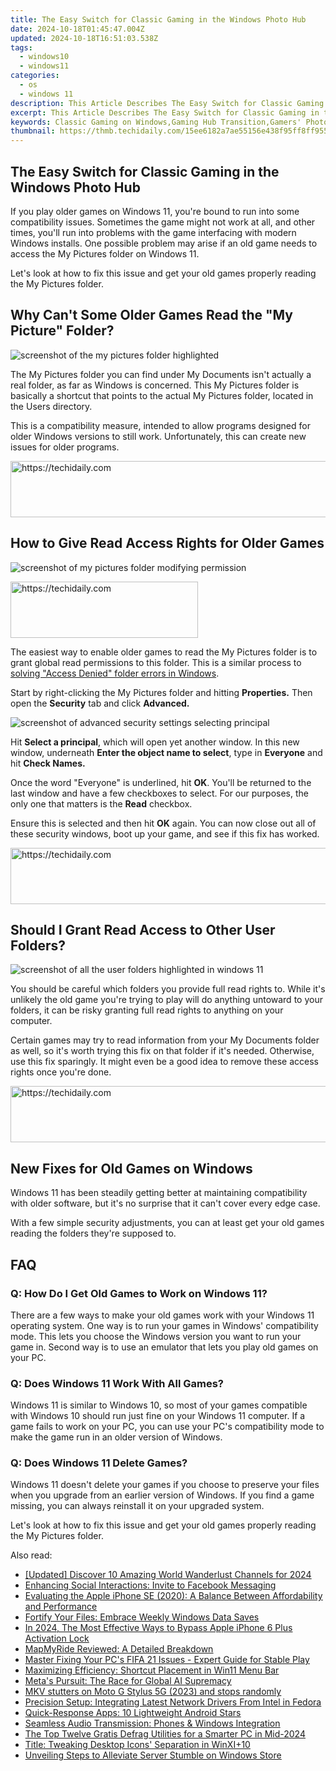 ```yaml
---
title: The Easy Switch for Classic Gaming in the Windows Photo Hub
date: 2024-10-18T01:45:47.004Z
updated: 2024-10-18T16:51:03.538Z
tags:
  - windows10
  - windows11
categories:
  - os
  - windows 11
description: This Article Describes The Easy Switch for Classic Gaming in the Windows Photo Hub
excerpt: This Article Describes The Easy Switch for Classic Gaming in the Windows Photo Hub
keywords: Classic Gaming on Windows,Gaming Hub Transition,Gamers' Photo Editing,Photo Software Classic,Easy Windows Upgrade,Hub for Gamers,Photo Hub Features
thumbnail: https://thmb.techidaily.com/15ee6182a7ae55156e438f95ff8ff955ef45d4a10c7ff62232ae9db51867c536.jpg
---
```


## The Easy Switch for Classic Gaming in the Windows Photo Hub

 If you play older games on Windows 11, you're bound to run into some compatibility issues. Sometimes the game might not work at all, and other times, you'll run into problems with the game interfacing with modern Windows installs. One possible problem may arise if an old game needs to access the My Pictures folder on Windows 11\.

 Let's look at how to fix this issue and get your old games properly reading the My Pictures folder.

## Why Can't Some Older Games Read the "My Picture" Folder?

![screenshot of the my pictures folder highlighted](https://static1.makeuseofimages.com/wordpress/wp-content/uploads/2023/08/screenshot_of_my_pictures_folder_highlighted.jpg)

 The My Pictures folder you can find under My Documents isn't actually a real folder, as far as Windows is concerned. This My Pictures folder is basically a shortcut that points to the actual My Pictures folder, located in the Users directory.

 This is a compatibility measure, intended to allow programs designed for older Windows versions to still work. Unfortunately, this can create new issues for older programs.

<!-- affiliate ads begin -->
<a href="https://appsumo.8odi.net/c/5597632/2082535/7443" target="_top" id="2082535">
  <img src="//a.impactradius-go.com/display-ad/7443-2082535" border="0" alt="https://techidaily.com" width="728" height="90"/>
</a>
<img height="0" width="0" src="https://appsumo.8odi.net/i/5597632/2082535/7443" style="position:absolute;visibility:hidden;" border="0" />
<!-- affiliate ads end -->

## How to Give Read Access Rights for Older Games

![screenshot of my pictures folder modifying permission](https://static1.makeuseofimages.com/wordpress/wp-content/uploads/2023/08/screenshot_of_my_pictures_folder_modifying_permissions.jpg)

<!-- affiliate ads begin -->
<a href="https://aligracehair.sjv.io/c/5597632/1997675/19272" target="_top" id="1997675">
  <img src="//a.impactradius-go.com/display-ad/19272-1997675" border="0" alt="https://techidaily.com" width="300" height="90"/>
</a>
<img height="0" width="0" src="https://aligracehair.sjv.io/i/5597632/1997675/19272" style="position:absolute;visibility:hidden;" border="0" />
<!-- affiliate ads end -->

 The easiest way to enable older games to read the My Pictures folder is to grant global read permissions to this folder. This is a similar process to [solving "Access Denied" folder errors in Windows](https://www.makeuseof.com/tag/fix-access-denied-folders-windows-10/).

 Start by right-clicking the My Pictures folder and hitting **Properties.** Then open the **Security** tab and click **Advanced.**

![screenshot of advanced security settings selecting principal](https://static1.makeuseofimages.com/wordpress/wp-content/uploads/2023/08/screenshot_of_advanced_security_settings_select_principal.jpg)

 Hit **Select a principal**, which will open yet another window. In this new window, underneath **Enter the object name to select**, type in **Everyone** and hit **Check Names.**

 Once the word "Everyone" is underlined, hit **OK**. You'll be returned to the last window and have a few checkboxes to select. For our purposes, the only one that matters is the **Read** checkbox.

 Ensure this is selected and then hit **OK** again. You can now close out all of these security windows, boot up your game, and see if this fix has worked.

<!-- affiliate ads begin -->
<a href="https://appsumo.8odi.net/c/5597632/2043662/7443" target="_top" id="2043662">
  <img src="//a.impactradius-go.com/display-ad/7443-2043662" border="0" alt="https://techidaily.com" width="728" height="90"/>
</a>
<img height="0" width="0" src="https://appsumo.8odi.net/i/5597632/2043662/7443" style="position:absolute;visibility:hidden;" border="0" />
<!-- affiliate ads end -->

## Should I Grant Read Access to Other User Folders?

![screenshot of all the user folders highlighted in windows 11](https://static1.makeuseofimages.com/wordpress/wp-content/uploads/2023/08/screenshot_of_all_user_folders_highlighted.jpg)

 You should be careful which folders you provide full read rights to. While it's unlikely the old game you're trying to play will do anything untoward to your folders, it can be risky granting full read rights to anything on your computer.

 Certain games may try to read information from your My Documents folder as well, so it's worth trying this fix on that folder if it's needed. Otherwise, use this fix sparingly. It might even be a good idea to remove these access rights once you're done.

<!-- affiliate ads begin -->
<a href="https://aligracehair.sjv.io/c/5597632/1938721/19272" target="_top" id="1938721">
  <img src="//a.impactradius-go.com/display-ad/19272-1938721" border="0" alt="https://techidaily.com" width="728" height="90"/>
</a>
<img height="0" width="0" src="https://aligracehair.sjv.io/i/5597632/1938721/19272" style="position:absolute;visibility:hidden;" border="0" />
<!-- affiliate ads end -->

## New Fixes for Old Games on Windows

 Windows 11 has been steadily getting better at maintaining compatibility with older software, but it's no surprise that it can't cover every edge case.

 With a few simple security adjustments, you can at least get your old games reading the folders they're supposed to.

## FAQ

### Q: How Do I Get Old Games to Work on Windows 11?

 There are a few ways to make your old games work with your Windows 11 operating system. One way is to run your games in Windows' compatibility mode. This lets you choose the Windows version you want to run your game in. Second way is to use an emulator that lets you play old games on your PC.

### Q: Does Windows 11 Work With All Games?

 Windows 11 is similar to Windows 10, so most of your games compatible with Windows 10 should run just fine on your Windows 11 computer. If a game fails to work on your PC, you can use your PC's compatibility mode to make the game run in an older version of Windows.

### Q: Does Windows 11 Delete Games?

 Windows 11 doesn't delete your games if you choose to preserve your files when you upgrade from an earlier version of Windows. If you find a game missing, you can always reinstall it on your upgraded system.

 Let's look at how to fix this issue and get your old games properly reading the My Pictures folder.

<ins class="adsbygoogle"
      style="display:block"
      data-ad-client="ca-pub-7571918770474297"
      data-ad-slot="8358498916"
      data-ad-format="auto"
      data-full-width-responsive="true"></ins>

<span class="atpl-alsoreadstyle">Also read:</span>
<div><ul>
<li><a href="https://youtube-sure.techidaily.com/ed-discover-10-amazing-world-wanderlust-channels-for-2024/"><u>[Updated] Discover 10 Amazing World Wanderlust Channels for 2024</u></a></li>
<li><a href="https://facebook.techidaily.com/enhancing-social-interactions-invite-to-facebook-messaging/"><u>Enhancing Social Interactions: Invite to Facebook Messaging</u></a></li>
<li><a href="https://buynow-reviews.techidaily.com/evaluating-the-apple-iphone-se-2020-a-balance-between-affordability-and-performance/"><u>Evaluating the Apple iPhone SE (2020): A Balance Between Affordability and Performance</u></a></li>
<li><a href="https://windows11.techidaily.com/fortify-your-files-embrace-weekly-windows-data-saves/"><u>Fortify Your Files: Embrace Weekly Windows Data Saves</u></a></li>
<li><a href="https://activate-lock.techidaily.com/in-2024-the-most-effective-ways-to-bypass-apple-iphone-6-plus-activation-lock-by-drfone-ios/"><u>In 2024, The Most Effective Ways to Bypass Apple iPhone 6 Plus Activation Lock</u></a></li>
<li><a href="https://windows11.techidaily.com/mapmyride-reviewed-a-detailed-breakdown/"><u>MapMyRide Reviewed: A Detailed Breakdown</u></a></li>
<li><a href="https://win-blog.techidaily.com/master-fixing-your-pcs-fifa-21-issues-expert-guide-for-stable-play/"><u>Master Fixing Your PC's FIFA 21 Issues - Expert Guide for Stable Play</u></a></li>
<li><a href="https://windows11.techidaily.com/maximizing-efficiency-shortcut-placement-in-win11-menu-bar/"><u>Maximizing Efficiency: Shortcut Placement in Win11 Menu Bar</u></a></li>
<li><a href="https://facebook.techidaily.com/metas-pursuit-the-race-for-global-ai-supremacy/"><u>Meta's Pursuit: The Race for Global AI Supremacy</u></a></li>
<li><a href="https://review-topics.techidaily.com/mkv-stutters-on-moto-g-stylus-5g-2023-and-stops-randomly-by-aiseesoft-video-converter-play-mkv-on-android/"><u>MKV stutters on Moto G Stylus 5G (2023) and stops randomly</u></a></li>
<li><a href="https://windows11.techidaily.com/precision-setup-integrating-latest-network-drivers-from-intel-in-fedora/"><u>Precision Setup: Integrating Latest Network Drivers From Intel in Fedora</u></a></li>
<li><a href="https://facebook.techidaily.com/quick-response-apps-10-lightweight-android-stars/"><u>Quick-Response Apps: 10 Lightweight Android Stars</u></a></li>
<li><a href="https://windows11.techidaily.com/seamless-audio-transmission-phones-and-windows-integration/"><u>Seamless Audio Transmission: Phones & Windows Integration</u></a></li>
<li><a href="https://techtrends.techidaily.com/the-top-twelve-gratis-defrag-utilities-for-a-smarter-pc-in-mid-2024/"><u>The Top Twelve Gratis Defrag Utilities for a Smarter PC in Mid-2024</u></a></li>
<li><a href="https://windows11.techidaily.com/title-tweaking-desktop-icons-separation-in-winxiplus10/"><u>Title: Tweaking Desktop Icons' Separation in WinXI+10</u></a></li>
<li><a href="https://windows11.techidaily.com/unveiling-steps-to-alleviate-server-stumble-on-windows-store/"><u>Unveiling Steps to Alleviate Server Stumble on Windows Store</u></a></li>
</ul></div>

